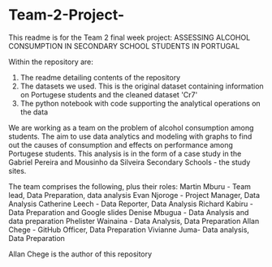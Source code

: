 # Team-2-Project-

This readme is for the Team 2 final week project: ASSESSING ALCOHOL CONSUMPTION IN SECONDARY SCHOOL STUDENTS IN PORTUGAL

Within the repository are:
  1. The readme detailing contents of the repository 
  2. The datasets we used. This is the original dataset containing information on Portugese students and the cleaned dataset 'Cr7'
  3. The python notebook with code supporting the analytical operations on the data    

We are working as a team on the problem of alcohol consumption among students. The aim to use data analytics and modeling with graphs to find out the causes of consumption and effects on performance among Portugese students. This analysis is in the form of a case study in the Gabriel Pereira and Mousinho da Silveira Secondary Schools - the study sites.

The team comprises the following, plus their roles:
Martin Mburu - Team lead, Data Preparation, data analysis
Evan Njoroge - Project Manager, Data Analysis
Catherine Leech - Data Reporter, Data Analysis
Richard Kabiru - Data Preparation and Google slides
Denise Mbugua - Data Analysis and data preparation
Phelister Wainaina - Data Analysis, Data Preparation
Allan Chege - GitHub Officer, Data Preparation
Vivianne Juma- Data analysis, Data Preparation

Allan Chege is the author of this repository 